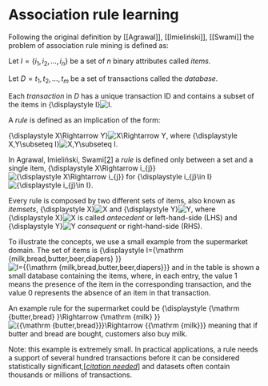 # Association rule learning
Following the original definition by [[Agrawal]], [[Imieliński]], [[Swami]] the problem of association rule mining is defined as:

Let $I=\{i_{1},i_{2},\ldots ,i_{n}\}$ be a set of $n$ binary attributes called *items*.

Let $D={t_{1},t_{2},\ldots ,t_{m}}$ be a set of transactions called the *database*.

Each *transaction* in $D$ has a unique transaction ID and contains a subset of the items in {\displaystyle I}![I](https://wikimedia.org/api/rest_v1/media/math/render/svg/535ea7fc4134a31cbe2251d9d3511374bc41be9f).

A *rule* is defined as an implication of the form:

{\displaystyle X\Rightarrow Y}![X\Rightarrow Y](https://wikimedia.org/api/rest_v1/media/math/render/svg/59d16d722c8c8fe129384ebc3687884c0b348eef), where {\displaystyle X,Y\subseteq I}![X,Y\subseteq I](https://wikimedia.org/api/rest_v1/media/math/render/svg/0f5aabe40ab2b554c2f23eda221556db5868959f).

In Agrawal, Imieliński, Swami[[2]](<https://en.wikipedia.org/wiki/Association_rule_learning#cite_note-mining-2>) a *rule* is defined only between a set and a single item, {\displaystyle X\Rightarrow i_{j}}![{\displaystyle X\Rightarrow i_{j}}](https://wikimedia.org/api/rest_v1/media/math/render/svg/10f03f06761df5fb43a17b2dac73ceb9c1ef1039) for {\displaystyle i_{j}\in I}![{\displaystyle i_{j}\in I}](https://wikimedia.org/api/rest_v1/media/math/render/svg/313bb7442e84075026469b21609039a11449d35f).

Every rule is composed by two different sets of items, also known as *itemsets*, {\displaystyle X}![X](https://wikimedia.org/api/rest_v1/media/math/render/svg/68baa052181f707c662844a465bfeeb135e82bab) and {\displaystyle Y}![Y](https://wikimedia.org/api/rest_v1/media/math/render/svg/961d67d6b454b4df2301ac571808a3538b3a6d3f), where {\displaystyle X}![X](https://wikimedia.org/api/rest_v1/media/math/render/svg/68baa052181f707c662844a465bfeeb135e82bab) is called *antecedent* or left-hand-side (LHS) and {\displaystyle Y}![Y](https://wikimedia.org/api/rest_v1/media/math/render/svg/961d67d6b454b4df2301ac571808a3538b3a6d3f) *consequent* or right-hand-side (RHS).

To illustrate the concepts, we use a small example from the supermarket domain. The set of items is {\displaystyle I={\mathrm {milk,bread,butter,beer,diapers} }}![I={{\mathrm  {milk,bread,butter,beer,diapers}}}](https://wikimedia.org/api/rest_v1/media/math/render/svg/debe2b7bb5feb6413f25afaf2816e4dad7763c96) and in the table is shown a small database containing the items, where, in each entry, the value 1 means the presence of the item in the corresponding transaction, and the value 0 represents the absence of an item in that transaction.

An example rule for the supermarket could be {\displaystyle {\mathrm {butter,bread} }\Rightarrow {\mathrm {milk} }}![{{\mathrm  {butter,bread}}}\Rightarrow {{\mathrm  {milk}}}](https://wikimedia.org/api/rest_v1/media/math/render/svg/3141048979b977982202dbf7a80596f8a6b1177e) meaning that if butter and bread are bought, customers also buy milk.

Note: this example is extremely small. In practical applications, a rule needs a support of several hundred transactions before it can be considered statistically significant,[*[citation needed](https://en.wikipedia.org/wiki/Wikipedia:Citation_needed "Wikipedia:Citation needed")*] and datasets often contain thousands or millions of transactions.
